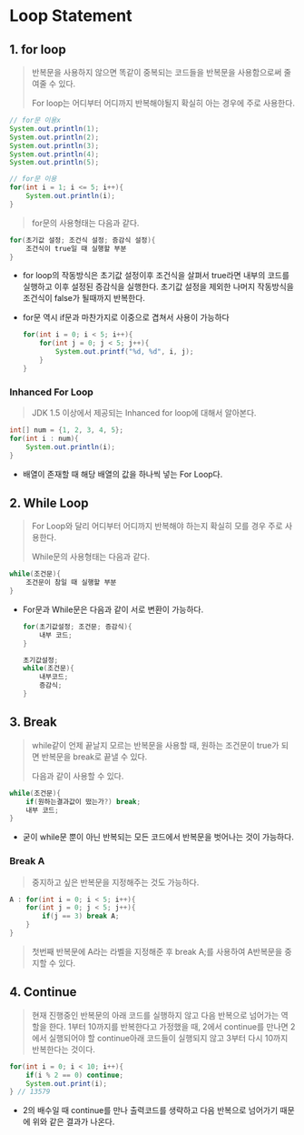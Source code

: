 # Loop Statement

## 1. for loop

> 반복문을 사용하지 않으면 똑같이 중복되는 코드들을 반복문을 사용함으로써 줄여줄 수 있다.
>
> For loop는 어디부터 어디까지 반복해야될지 확실히 아는 경우에 주로 사용한다.

```java
// for문 이용x
System.out.println(1);
System.out.println(2);
System.out.println(3);
System.out.println(4);
System.out.println(5);

// for문 이용
for(int i = 1; i <= 5; i++){
    System.out.println(i);
}
```

> for문의 사용형태는 다음과 같다.

```java
for(초기값 설정; 조건식 설정; 증감식 설정){
    조건식이 true일 때 실행할 부분
}
```

* for loop의 작동방식은 초기값 설정이후 조건식을 살펴서 true라면 내부의 코드를 실행하고 이후 설정된 증감식을 실행한다. 초기값 설정을 제외한 나머지 작동방식을 조건식이 false가 될때까지 반복한다.

* for문 역시 if문과 마찬가지로 이중으로 겹쳐서 사용이 가능하다

  ```java
  for(int i = 0; i < 5; i++){
      for(int j = 0; j < 5; j++){
          System.out.printf("%d, %d", i, j);
      }
  }
  ```

### Inhanced For Loop

> JDK 1.5 이상에서 제공되는 Inhanced for loop에 대해서 알아본다.

```java
int[] num = {1, 2, 3, 4, 5};
for(int i : num){
    System.out.println(i);
}
```

* 배열이 존재할 때 해당 배열의 값을 하나씩 넣는 For Loop다.

## 2. While Loop

> For Loop와 달리 어디부터 어디까지 반복해야 하는지 확실히 모를 경우 주로 사용한다.
>
> While문의 사용형태는 다음과 같다.

```java
while(조건문){
    조건문이 참일 때 실행할 부분
}
```

* For문과 While문은 다음과 같이 서로 변환이 가능하다.

  ```java
  for(초기값설정; 조건문; 증감식){
      내부 코드;
  }
  
  초기값설정;
  while(조건문){
      내부코드;
      증감식;
  }
  ```

## 3. Break

> while같이 언제 끝날지 모르는 반복문을 사용할 때, 원하는 조건문이 true가 되면 반복문을 break로 끝낼 수 있다.
>
> 다음과 같이 사용할 수 있다.

```java
while(조건문){
    if(원하는결과값이 떴는가?) break;
    내부 코드;
}
```

* 굳이 while문 뿐이 아닌 반복되는 모든 코드에서 반복문을 벗어나는 것이 가능하다.

### Break A

> 중지하고 싶은 반복문을 지정해주는 것도 가능하다.

```java
A : for(int i = 0; i < 5; i++){
    for(int j = 0; j < 5; j++){
        if(j == 3) break A;
    }
}
```

> 첫번째 반복문에 A라는 라벨을 지정해준 후 break A;를 사용하여 A반복문을 중지할 수 있다.

## 4. Continue

>  현재 진행중인 반복문의 아래 코드를 실행하지 않고 다음 반복으로 넘어가는 역할을 한다. 1부터 10까지를 반복한다고 가정했을 때, 2에서 continue를 만나면 2에서 실행되어야 할 continue아래 코드들이 실행되지 않고 3부터 다시 10까지 반복한다는 것이다.

```java
for(int i = 0; i < 10; i++){
    if(i % 2 == 0) continue;
    System.out.print(i);
} // 13579
```

* 2의 배수일 때 continue를 만나 출력코드를 생략하고 다음 반복으로 넘어가기 때문에 위와 같은 결과가 나온다.